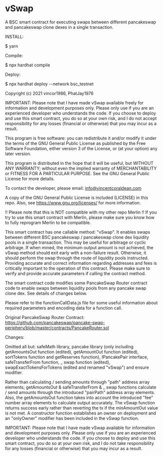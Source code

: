 # vSwap
A BSC smart contract for executing swaps between different pancakeswap and pancakeswap clone dexes in a single transaction.


INSTALL: 

$ yarn

Compile:  

$ npx hardhat compile

Deploy:

$ npx hardhat deploy --network bsc_testnet



Copyright (c) 2021 vincor1986, PhatJay1976

IMPORTANT: Please note that I have made vSwap available freely for information and development purposes only. Please only use if you are an experienced developer who understands the code. If you choose to deploy and use this smart contract, you do so at your own risk, and I do not accept responsibility for any losses (financial or otherwise) that you may incur as a result.

This program is free software: you can redistribute it and/or modify it under the terms of the GNU General Public License as published by the Free Software Foundation, either version 3 of the License, or (at your option) any later version.

This program is distributed in the hope that it will be useful, but WITHOUT ANY WARRANTY; without even the implied warranty of MERCHANTABILITY or FITNESS FOR A PARTICULAR PURPOSE. See the GNU General Public License for more details.

To contact the developer, please email: info@vincentcoraldean.com

A copy of the GNU General Public License is included (LICENSE) in this repo. Also, see https://www.gnu.org/licenses/ for more information.

!! Please note that this is NOT compatible with my other repo Merlin !!
If you try to use this smart contract with Merlin, please make sure you know how to fully reprogram Merlin to be compatible.

This smart contract has one callable method: "vSwap". It enables swaps between different BSC pancakeswap / pancakeswap clone dex liquidity pools in a single transaction. 
This may be useful for arbitrage or cyclic arbitrage. If when mined, the minimum output amount is not achieved, the vSwap method should exit early with a non-failure result. Otherwise, it should perform the swap through the route of liquidity pools instructed. Providing accurate and correct information regarding addresses and fees is critically important to the operation of this contract. Please make sure to verify and provide accurate parameters if calling the contract method.

The smart contract code modifies some PancakeSwap Router contract code to enable swaps between liquidity pools from any pancake swap clone dex. See details of changes below.

Please refer to the functionCallData.js file for some useful information about required parameters and encoding data for a function call.


Original PancakeSwap Router Contract: https://github.com/pancakeswap/pancake-swap-periphery/blob/master/contracts/PancakeRouter.sol

Changes: 

Omitted all but: safeMath library, pancake library (only including getAmountsOut function (edited), getAmountOut function (edited), sortTokens function and getReserves function), IPancakePair interface, safeTransferFrom function, _ swap function (edited), swapExactTokensForTokens (edited and renamed "vSwap") and ensure modifier.

Rather than calculating / sending amounts through "path" address array elements; getAmountsOut & safeTransferFrom & _ swap functions calculate / send amounts through the introduced "pairPath" address array elements. Also, the getAmountsOut function takes into account the introduced "fee" number array elements to calculate output accurately. The vSwap function returns success early rather than reverting the tx if the minAmountOut value is not met. A constructor function establishes an owner on deployment and an "onlyOwner" modifier has been included in the vSwap function.

IMPORTANT: Please note that I have made vSwap available for information and development purposes only. Please only use if you are an experienced developer who understands the code. If you choose to deploy and use this smart contract, you do so at your own risk, and I do not take responsibility for any losses (financial or otherwise) that you may incur as a result.
